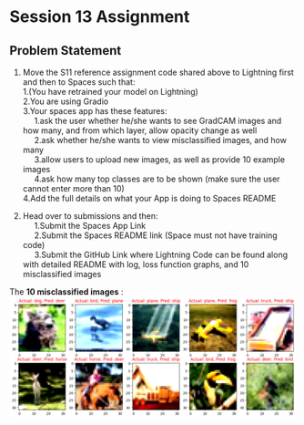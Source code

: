 # Session 13 Assignment

## Problem Statement

1. Move the S11 reference assignment code shared above to Lightning first and then to Spaces such that:  
	1.(You have retrained your model on Lightning)  
	2.You are using Gradio  
	3.Your spaces app has these features:  
	&nbsp;&nbsp;&nbsp;&nbsp;	1.ask the user whether he/she wants to see GradCAM images and how many, and from which layer, allow opacity change as well  
	&nbsp;&nbsp;&nbsp;&nbsp;	2.ask whether he/she wants to view misclassified images, and how many  
	&nbsp;&nbsp;&nbsp;&nbsp;	3.allow users to upload new images, as well as provide 10 example images  
	&nbsp;&nbsp;&nbsp;&nbsp;	4.ask how many top classes are to be shown (make sure the user cannot enter more than 10)  
	4.Add the full details on what your App is doing to Spaces README   

2. Head over to submissions and then:  
&nbsp;&nbsp;&nbsp;&nbsp;	1.Submit the Spaces App Link  
&nbsp;&nbsp;&nbsp;&nbsp;	2.Submit the Spaces README link (Space must not have training code)    
&nbsp;&nbsp;&nbsp;&nbsp;	3.Submit the GitHub Link where Lightning Code can be found along with detailed README with log, loss function graphs, and 10 misclassified images


The **10 misclassified images** :   
![miss_classified](./images/missclassified.png)
